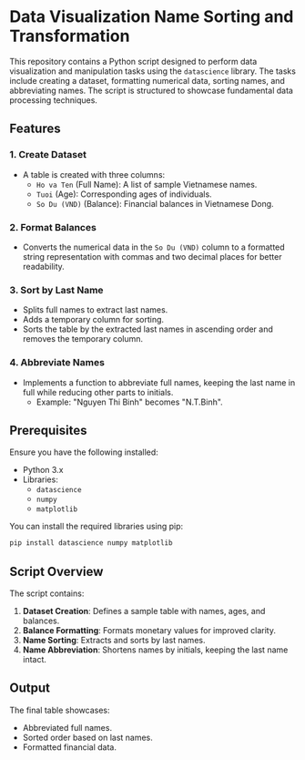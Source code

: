 
# Data Visualization Name Sorting and Transformation

This repository contains a Python script designed to perform data visualization and manipulation tasks using the `datascience` library. The tasks include creating a dataset, formatting numerical data, sorting names, and abbreviating names. The script is structured to showcase fundamental data processing techniques.

## Features

### 1. **Create Dataset**
- A table is created with three columns:
  - `Ho va Ten` (Full Name): A list of sample Vietnamese names.
  - `Tuoi` (Age): Corresponding ages of individuals.
  - `So Du (VND)` (Balance): Financial balances in Vietnamese Dong.

### 2. **Format Balances**
- Converts the numerical data in the `So Du (VND)` column to a formatted string representation with commas and two decimal places for better readability.

### 3. **Sort by Last Name**
- Splits full names to extract last names.
- Adds a temporary column for sorting.
- Sorts the table by the extracted last names in ascending order and removes the temporary column.

### 4. **Abbreviate Names**
- Implements a function to abbreviate full names, keeping the last name in full while reducing other parts to initials.
  - Example: "Nguyen Thi Binh" becomes "N.T.Binh".

## Prerequisites

Ensure you have the following installed:
- Python 3.x
- Libraries:
  - `datascience`
  - `numpy`
  - `matplotlib`

You can install the required libraries using pip:
```bash
pip install datascience numpy matplotlib
```


## Script Overview

The script contains:
1. **Dataset Creation**: Defines a sample table with names, ages, and balances.
2. **Balance Formatting**: Formats monetary values for improved clarity.
3. **Name Sorting**: Extracts and sorts by last names.
4. **Name Abbreviation**: Shortens names by initials, keeping the last name intact.

## Output

The final table showcases:
- Abbreviated full names.
- Sorted order based on last names.
- Formatted financial data.
